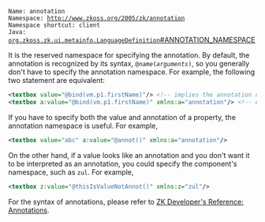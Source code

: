 `Name: annotation`  
`Namespace: `[`http://www.zkoss.org/2005/zk/annotation`](http://www.zkoss.org/2005/zk/annotation)  
`Namespace shortcut: client`  
`Java: `[`org.zkoss.zk.ui.metainfo.LanguageDefinition`#ANNOTATION_NAMESPACE](https://www.zkoss.org/javadoc/latest/zk/`org/zkoss/zk/ui/metainfo/LanguageDefinition`.html#ANNOTATION_NAMESPACE)

It is the reserved namespace for specifying the annotation. By default,
the annotation is recognized by its syntax,
`@`*`name`*`(`*`arguments`*`)`, so you generally don't have to specify
the annotation namespace. For example, the following two statement are
equivalent:

```xml
<textbox value="@bind(vm.p1.firstName)"/> <!-- implies the annotation name space -->
<textbox a:value="@bind(vm.p1.firstName)" xmlns:a="annotation"/> <!-- equivalent to the above -->
```

If you have to specify both the value and annotation of a property, the
annotation namespace is useful. For example,

```xml
<textbox value="abc" a:value="@annot()" xmlns:a="annotation"/>
```

On the other hand, if a value looks like an annotation and you don't
want it to be interpreted as an annotation, you could specify the
component's namespace, such as `zul`. For example,

```xml
<textbox z:value="@thisIsValueNotAnnot()" xmlns:z="zul"/>
```

For the syntax of annotations, please refer to [ZK Developer's Reference: Annotations]({{site.baseurl}}/zk_dev_ref/annotations/annotations).


